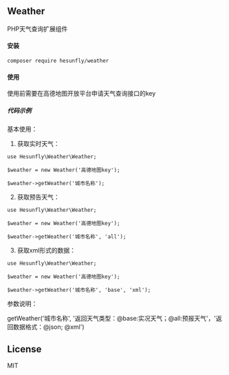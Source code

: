 ## Weather

PHP天气查询扩展组件

#### 安装

```
composer require hesunfly/weather
```

#### 使用

使用前需要在高德地图开放平台申请天气查询接口的key

##### 代码示例

基本使用：

1. 获取实时天气：

```
use Hesunfly\Weather\Weather;

$weather = new Weather('高德地图key');

$weather->getWeather('城市名称');
```

2. 获取预告天气：

```
use Hesunfly\Weather\Weather;

$weather = new Weather('高德地图key');

$weather->getWeather('城市名称', 'all');
```

3. 获取xml形式的数据：

```
use Hesunfly\Weather\Weather;

$weather = new Weather('高德地图key');

$weather->getWeather('城市名称', 'base', 'xml');
```

参数说明：

getWeather('城市名称', '返回天气类型：@base:实况天气；@all:预报天气'，'返回数据格式：@json; @xml')



## License

MIT